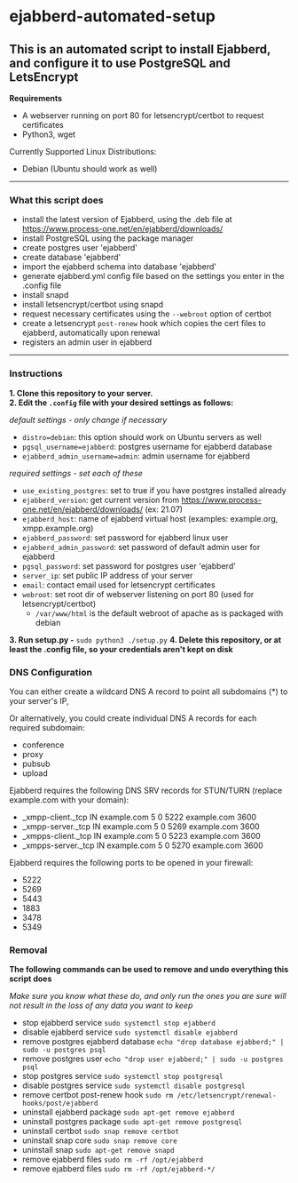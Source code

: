 # ejabberd-automated-setup

## This is an automated script to install Ejabberd, and configure it to use PostgreSQL and LetsEncrypt

**Requirements** 
- A webserver running on port 80 for letsencrypt/certbot to request certificates
- Python3, wget

Currently Supported Linux Distributions: 
- Debian (Ubuntu should work as well)
---
### What this script does
- install the latest version of Ejabberd, using the .deb file at https://www.process-one.net/en/ejabberd/downloads/
- install PostgreSQL using the package manager
- create postgres user 'ejabberd'
- create database 'ejabberd'
- import the ejabberd schema into database 'ejabberd'
- generate ejabberd.yml config file based on the settings you enter in the .config file
- install snapd
- install letsencrypt/certbot using snapd
- request necessary certificates using the `--webroot` option of certbot
- create a letsencrypt `post-renew` hook which copies the cert files to ejabberd, automatically upon renewal
- registers an admin user in ejabberd
---
### Instructions
**1. Clone this repository to your server.**\
**2. Edit the `.config` file with your desired settings as follows:**

*default settings - only change if necessary*
- `distro=debian`: this option should work on Ubuntu servers as well
- `pgsql_username=ejabberd`: postgres username for ejabberd database
- `ejabberd_admin_username=admin`: admin username for ejabberd  

*required settings - set each of these*
- `use_existing_postgres`: set to true if you have postgres installed already
- `ejabberd_version`: get current version from https://www.process-one.net/en/ejabberd/downloads/ (ex: 21.07)
- `ejabberd_host`: name of ejabberd virtual host (examples: example.org, xmpp.example.org)
- `ejabberd_password`: set password for ejabberd linux user
- `ejabberd_admin_password`: set password of default admin user for ejabberd
- `pgsql_password`: set password for postgres user 'ejabberd'
- `server_ip`: set public IP address of your server
- `email`: contact email used for letsencrypt certificates
- `webroot`: set root dir of webserver listening on port 80 (used for letsencrypt/certbot)
  - `/var/www/html` is the default webroot of apache as is packaged with debian

**3. Run setup.py -** `sudo python3 ./setup.py`
**4. Delete this repository, or at least the .config file, so your credentials aren't kept on disk**

### DNS Configuration
You can either create a wildcard DNS A record to point all subdomains (*) to your server's IP,

Or alternatively, you could create individual DNS A records for each required subdomain:
- conference  
- proxy       
- pubsub    
- upload     

Ejabberd requires the following DNS SRV records for STUN/TURN (replace example.com with your domain):
- _xmpp-client._tcp  IN example.com 5 0 5222 example.com 3600
- _xmpp-server._tcp  IN example.com 5 0 5269 example.com 3600
- _xmpps-client._tcp IN example.com 5 0 5223 example.com 3600
- _xmpps-server._tcp IN example.com 5 0 5270 example.com 3600

Ejabberd requires the following ports to be opened in your firewall:
- 5222
- 5269
- 5443
- 1883
- 3478
- 5349

### Removal
**The following commands can be used to remove and undo everything this script does**

*Make sure you know what these do, and only run the ones you are sure will not result in the loss of any data you want to keep*

- stop ejabberd service `sudo systemctl stop ejabberd`
- disable ejabberd service `sudo systemctl disable ejabberd`
- remove postgres ejabberd database `echo "drop database ejabberd;" | sudo -u postgres psql`
- remove postgres user `echo "drop user ejabberd;" | sudo -u postgres psql`
- stop postgres service `sudo systemctl stop postgresql`
- disable postgres service `sudo systemctl disable postgresql`
- remove certbot post-renew hook `sudo rm /etc/letsencrypt/renewal-hooks/post/ejabberd`
- uninstall ejabberd package `sudo apt-get remove ejabberd`
- uninstall postgres package `sudo apt-get remove postgresql`
- uninstall certbot `sudo snap remove certbot`
- uninstall snap core `sudo snap remove core`
- uninstall snap `sudo apt-get remove snapd`
- remove ejabberd files `sudo rm -rf /opt/ejabberd`
- remove ejabberd files `sudo rm -rf /opt/ejabberd-*/`
